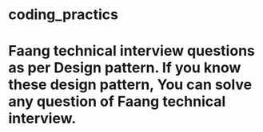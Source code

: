 # coding_practics

# Faang technical interview questions as per Design pattern. If you know these design pattern, You can solve any question of Faang technical interview.

